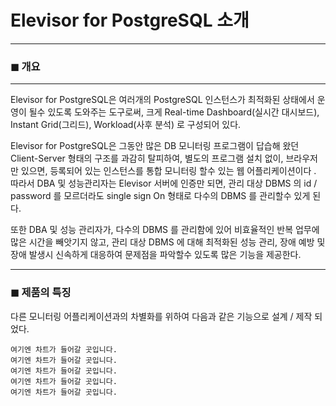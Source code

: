 # Elevisor for PostgreSQL 소개

***

### ◼ 개요

***

Elevisor for PostgreSQL은 여러개의 PostgreSQL 인스턴스가 최적화된 상태에서 운영이 될수 있도록 도와주는 도구로써, 크게 Real-time Dashboard(실시간 대시보드), Instant Grid(그리드), Workload(사후 분석) 로 구성되어 있다.

Elevisor for PostgreSQL은 그동안 많은 DB 모니터링 프로그램이 답습해 왔던 Client-Server 형태의 구조를 과감히 탈피하여, 별도의 프로그램 설치 없이, 브라우저만 있으면, 등록되어 있는 인스턴스를 통합 모니터링 할수 있는 웹 어플리케이션이다 . 따라서 DBA 및 성능관리자는 Elevisor 서버에 인증만 되면, 관리 대상 DBMS 의 id / password 를 모르더라도 single sign On 형태로 다수의 DBMS 를 관리할수 있게 된다.

또한 DBA 및 성능 관리자가, 다수의 DBMS 를 관리함에 있어 비효율적인 반복 업무에 많은 시간을 빼앗기지 않고, 관리 대상 DBMS 에 대해 최적화된 성능 관리, 장애 예방 및 장애 발생시 신속하게 대응하여 문제점을 파악할수 있도록 많은 기능을 제공한다.







***

### ◼ 제품의 특징

다른 모니터링 어플리케이션과의 차별화를 위하여 다음과 같은 기능으로 설계 / 제작 되었다.

```
여기엔 차트가 들어갈 곳입니다.
여기엔 차트가 들어갈 곳입니다.
여기엔 차트가 들어갈 곳입니다.
여기엔 차트가 들어갈 곳입니다.
여기엔 차트가 들어갈 곳입니다.
```

